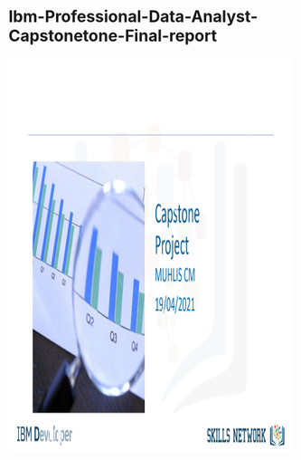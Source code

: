 # Ibm-Professional-Data-Analyst-Capstonetone-Final-report

 <img src="images/C (1).jpg" height="700" width="900" title="first">

